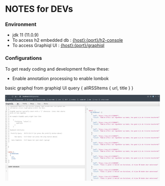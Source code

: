 # NOTES for DEVs

### Environment
* jdk 11 (11.0.9)
* To access h2 embedded db  : [{host}:{port}/h2-console](http://localhost:8080/h2-console)
* To access Graphiql UI     : [{host}:{port}/graphiql](http://localhost:8080/graphiql)

### Configurations
To get ready coding and development follow these:

* Enable annotation processing to enable lombok 

basic graphql from graphiql UI 
query {
    allRSSItems
        {
            url,
            title 
        }
    }

![grapql sample](resources/graphql.png?raw=true)
